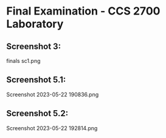 # Final Examination - CCS 2700 Laboratory

## Screenshot 3:
finals sc1.png
## Screenshot 5.1:
Screenshot 2023-05-22 190836.png
## Screenshot 5.2:
Screenshot 2023-05-22 192814.png
